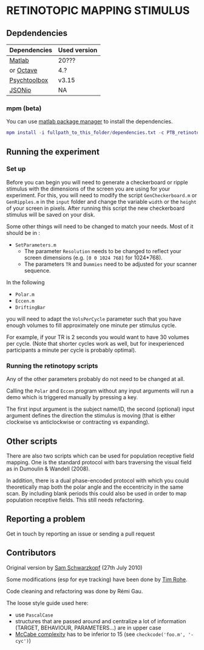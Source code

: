 # RETINOTOPIC MAPPING STIMULUS


## Depdendencies

| Dependencies                                             | Used version |
|----------------------------------------------------------|--------------|
| [Matlab](https://www.mathworks.com/products/matlab.html) | 20???        |
| or [Octave](https://www.gnu.org/software/octave/)        | 4.?          |
| [Psychtoolbox](http://psychtoolbox.org/)                 | v3.15         |
| [JSONio](https://github.com/gllmflndn/JSONio)                 | NA         |

### mpm (beta)

You can use [matlab package manager](https://github.com/mobeets/mpm) to install the dependencies.

```matlab
mpm install -i fullpath_to_this_folder/dependencies.txt -c PTB_retinotopy --allpaths
```

## Running the experiment

### Set up

Before you can begin you will need to generate a checkerboard or ripple stimulus with the dimensions of the screen you are using for your experiment. For this, you will need to modify the script `GenCheckerboard.m` or `GenRipples.m` in the `input` folder and change the variable `width` or the `height` of your screen in pixels. After running this script the new checkerboard stimulus will be saved on your disk.

Some other things will need to be changed to match your needs. Most of it should be in :

- `SetParameters.m`
  - The parameter `Resolution` needs to be changed to reflect your screen dimensions (e.g. `[0 0 1024 768]` for 1024*768).
  - The parameters `TR` and `Dummies` need to be adjusted for your scanner sequence.

In the following
- `Polar.m`
- `Eccen.m`
- `DriftingBar`

you will need to adapt the `VolsPerCycle` parameter such that you have enough volumes to fill approximately one minute per stimulus cycle.

For example, if your TR is 2 seconds you would want to have 30 volumes per cycle. (Note that shorter cycles work as well, but for inexperienced participants a minute per cycle is probably optimal).

### Running the retinotopy scripts

Any of the other parameters probably do not need to be changed at all.

Calling the `Polar` and `Eccen` program without any input arguments will run a demo which is triggered manually by pressing a key.

The first input argument is the subject name/ID, the second (optional) input argument defines the direction the stimulus is moving (that is either clockwise vs anticlockwise or contracting vs expanding).


## Other scripts

There are also two scripts which can be used for population receptive field mapping. One is the standard protocol with bars traversing the visual field as in Dumoulin & Wandell (2008).

In addition, there is a dual phase-encoded protocol with which you could theoretically map both the polar angle and the eccentricity in the same scan. By including blank periods this could also be used in order to map population receptive fields. This still needs refactoring.


## Reporting a problem

Get in touch by reporting an issue or sending a pull request

## Contributors

Original version by [Sam Schwarzkopf](https://sampendu.net/sam-schwarzkopf/) (27th July 2010)

Some modifications (esp for eye tracking) have been done by [Tim Rohe](https://scholar.google.de/citations?user=mFO_FSAAAAAJ&hl=de).

Code cleaning and refactoring was done by Rémi Gau.

The loose style guide used here:
- use `PascalCase`
- structures that are passed around and centralize a lot of information (TARGET, BEHAVIOUR, PARAMETERS...) are in upper case
- [McCabe complexity](https://en.wikipedia.org/wiki/Cyclomatic_complexity) has to be inferior to 15 (see `checkcode('foo.m', '-cyc')`)

